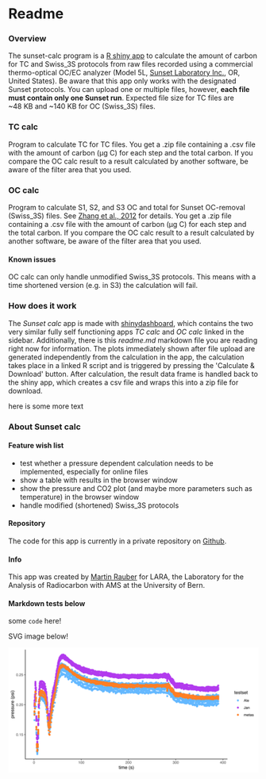 # Readme

### Overview
The sunset-calc program is a [R shiny app](https://shiny.rstudio.com) to calculate the amount of carbon for TC and Swiss_3S protocols from raw files recorded using a commercial thermo-optical OC/EC analyzer (Model 5L, [Sunset Laboratory Inc.](https://www.sunlab.com), OR, United States). Be aware that this app only works with the designated Sunset protocols. You can upload one or multiple files, however, **each file must contain only one Sunset run**. Expected file size for TC files are ~48 KB and ~140 KB for OC (Swiss_3S) files.

### TC calc

Program to calculate TC for TC files. You get a .zip file containing a .csv file with the amount of carbon (µg C) for each step and the total carbon. 
If you compare the OC calc result to a result calculated by another software, be aware of the filter area that you used.

### OC calc

Program to calculate S1, S2, and S3 OC and total for Sunset OC-removal (Swiss_3S) files. See [Zhang et al., 2012](https://doi.org/10.5194/acp-12-10841-2012) for details. You get a .zip file containing a .csv file with the amount of carbon (µg C) for each step and the total carbon. 
If you compare the OC calc result to a result calculated by another software, be aware of the filter area that you used.

#### Known issues

OC calc can only handle unmodified Swiss_3S protocols. This means with a time shortened version (e.g. in S3) the calculation will fail.

### How does it work

The *Sunset calc* app is made with [shinydashboard](https://rstudio.github.io/shinydashboard/), which contains the two very similar fully self functioning apps *TC calc* and *OC calc* linked in the sidebar. Additionally, there is this *readme.md* markdown file you are reading right now for information. The plots immediately shown after file upload are generated independently from the calculation in the app, the calculation takes place in a linked R script and is triggered by pressing the 'Calculate & Download' button. After calculation, the result data frame is handled back to the shiny app, which creates a csv file and wraps this into a zip file for download.<br>

here is some more text

### About Sunset calc

#### Feature wish list

- test whether a pressure dependent calculation needs to be implemented, especially for online files
- show a table with results in the browser window
- show the pressure and CO2 plot (and maybe more parameters such as temperature) in the browser window
- handle modified (shortened) Swiss_3S protocols

#### Repository

The code for this app is currently in a private repository on
[Github](https://github.com/martin-rauber/sunset-calc).

#### Info

This app was created by [Martin Rauber](https://martin-rauber.com) for LARA, the Laboratory for the Analysis of Radiocarbon with AMS at the University of Bern.

#### Markdown tests below

some `code` here!

SVG image below!

![image info](./images/pressure-plot.svg "pressure plot")



